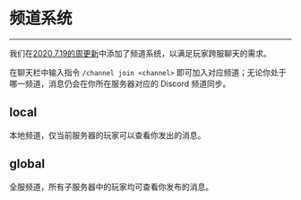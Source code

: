 # 频道系统

----------

我们在[2020.7.19的周更新](https://usolia.net/threads/weekly-update-7-12-7-19.60/)中添加了频道系统，以满足玩家跨服聊天的需求。



在聊天栏中输入指令 `/channel join <channel>` 即可加入对应频道；无论你处于哪一频道，消息仍会在你所在服务器对应的 Discord 频道同步。

## local

本地频道，仅当前服务器的玩家可以查看你发出的消息。

## global

全服频道，所有子服务器中的玩家均可查看你发布的消息。

